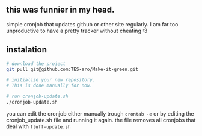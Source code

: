 ## this was funnier in my head.
simple cronjob that updates github or other site regularly.
I am far too unproductive to have a pretty tracker without cheating :3  

## instalation


```bash
# download the project
git pull git@github.com:TES-aro/Make-it-green.git

# initialize your new repository.
# This is done manually for now.

# run cronjob-update.sh
./cronjob-update.sh
```

you can edit the cronjob either manually trough `crontab -e`
or by editing the cronjob_update.sh file and running it again.
the file removes all cronjobs that deal with `fluff-update.sh`
